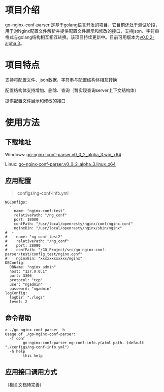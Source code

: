 # 项目介绍
go-nginx-conf-parser 是基于golang语言开发的项目，它目前还处于测试阶段，用于对Nginx配置文件解析并提供配置文件展示和修改的接口，支持json、字符串格式与golang结构相互相互转换。该项目持续更新中。目前可用版本为[v0.0.2-alpha.3](https://github.com/ClessLi/go-nginx-conf-parser/tree/v0.0.2-alpha.3)。

# 项目特点
支持将配置文件、json数据、字符串与配置结构体相互转换

配置结构体支持增加、删除、查询（暂实现查询server上下文结构体）

提供配置文件展示和修改的接口

# 使用方法
## 下载地址
Windows:  [go-nginx-conf-parser.v0_0_2_alpha_3.win_x64](https://github.com/ClessLi/go-nginx-conf-parser/releases/download/v0.0.2-alpha.3/go-nginx-conf-parser.v0_0_2_alpha_3.win_x64.zip)

Linux: [go-nginx-conf-parser.v0_0_2_alpha_3.linux_x64](https://github.com/ClessLi/go-nginx-conf-parser/releases/download/v0.0.2-alpha.3/go-nginx-conf-parser.v0_0_2_alpha_3.linux_x64.zip)

## 应用配置
> configs/ng-conf-info.yml
```
NGConfigs:
  -
    name: "nginx-conf-test"
    relativePath: "/ng_conf"
    port: 18080
    confPath: "/usr/local/openresty/nginx/conf/nginx.conf"
    nginxBin: "/usr/local/openresty/nginx/sbin/nginx"
#  -
#    name: "ng-conf-test2"
#    relativePath: "/ng_conf"
#    port: 28080
#    confPath: "/GO_Project/src/go-nginx-conf-parser/test/config_test/nginx.conf"
#    nginxBin: "xxxxxxxxxxxx/nginx"
DBConfig:
  DBName: "nginx_admin"
  host: "127.0.0.1"
  port: 3306
  protocol: "tcp"
  user: "ngadmin"
  password: "ngadmin"
logConfig:
  logDir: "./logs"
  level: 2
```

## 命令帮助
```
> ./go-nginx-conf-parser -h
Usage of ./go-nginx-conf-parser:
  -f conf
    	go-nginx-conf-parser ng-conf-info.y(a)ml path. (default "./configs/ng-conf-info.yml")
  -h help
    	this help
```

## 应用接口调用方式
（相关文档待完善）